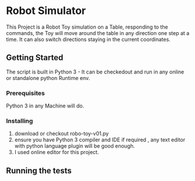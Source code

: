 # Robot Simulator

This Project is a Robot Toy simulation on a Table, responding to the commands, the Toy will move around the table in any direction one step at a time. It can also switch directions staying in the current coordinates.

## Getting Started

The script is built in Python 3 - It can be checkedout and run in any online or standalone python Runtime env.

### Prerequisites

Python 3 in any Machine will do.

### Installing

  1. download or checkout robo-toy-v01.py
  2. ensure you have Python 3 compiler and IDE if required , any text editor with python language plugin will be good enough.
  3. I used online editor for this project.

## Running the tests

